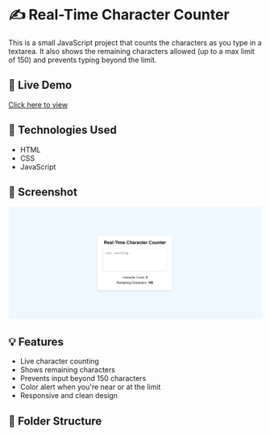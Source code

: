 # ✍️ Real-Time Character Counter

This is a small JavaScript project that counts the characters as you type in a textarea. It also shows the remaining characters allowed (up to a max limit of 150) and prevents typing beyond the limit.

## 🚀 Live Demo
[Click here to view](https://eng-dhegacadde.github.io/Real-Time-Charector-Counter)

## 🧰 Technologies Used

- HTML
- CSS
- JavaScript

## 📸 Screenshot

![Screenshot](screenshot.png)

## 💡 Features

- Live character counting
- Shows remaining characters
- Prevents input beyond 150 characters
- Color alert when you're near or at the limit
- Responsive and clean design

## 📁 Folder Structure

